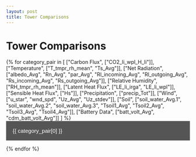 ```yaml
---
layout: post
title: Tower Comparisons
---
```


<h1>Tower Comparisons</h1>

{% for category_pair in 
  [
    ["Carbon Flux", ["CO2_li_wpl_H_li"]],
    ["Temperature", ["T_tmpr_rh_mean", "Ts_Avg"]],
    ["Net Radiation", ["albedo_Avg", "Rn_Avg", "par_Avg", "Rl_incoming_Avg", "Rl_outgoing_Avg", "Rs_incoming_Avg", "Rs_outgoing_Avg"]],
    ["Relative Humidity", ["RH_tmpr_rh_mean"]],
    ["Latent Heat Flux", ["LE_li_irga", "LE_li_wpl"]],
    ["Sensible Heat Flux", ["Hs"]],
    ["Precipitation", ["precip_Tot"]],
    ["Wind", ["u_star", "wnd_spd", "Uz_Avg", "Uz_stdev"]],
    ["Soil", ["soil_water_Avg.1", "soil_water_Avg.2", "soil_water_Avg.3", "Tsoil1_Avg", "Tsoil2_Avg", "Tsoil3_Avg", "Tsoil4_Avg"]],
    ["Battery Data", ["batt_volt_Avg", "cdm_batt_volt_Avg"]]
  ] 
%}
  <button class="collapsible">{{ category_pair[0] }}</button>
  <div class="content">
    {% for subcategory_code in category_pair[1] %}
      <h2>{{ subcategory_code }}</h2>
      {% for day in ["Today", "Yesterday"] %}
        <button class="collapsible day">{{ day }}</button>
        <div class="content">
          <div class="flex-container">
            {% for i in (1..4) %}
              <div>
                <h4>Flux Tower {{i}}</h4>
                {% if i <= 2 %}
                <a href="/fluxtower1_2/daily_plots/fluxtower{{i}}_{{ subcategory_code }}_{{ day | downcase }}.png" target="_blank">
                    <img src="/fluxtower1_2/daily_plots/fluxtower{{i}}_{{ subcategory_code }}_{{ day | downcase }}.png" alt="Fluxtower{{i}} - {{ subcategory_code }} {{ day }}" onerror="imgError(this);">
                </a>
                {% else %}
                <a href="/fluxtower3_4/daily_plots/fluxtower{{i}}_{{ subcategory_code }}_{{ day | downcase }}.png" target="_blank">
                    <img src="/fluxtower3_4/daily_plots/fluxtower{{i}}_{{ subcategory_code }}_{{ day | downcase }}.png" alt="Fluxtower{{i}} - {{ subcategory_code }} {{ day }}" onerror="imgError(this);">
                </a>
                {% endif %}
              </div>
              {% if i == 2 %}
                <div style="width: 2px; background-color: darkgrey; height: 100%; margin: 0 10px;"></div>
              {% endif %}
            {% endfor %}
          </div>
        </div>
      {% endfor %}
    {% endfor %}
  </div>
{% endfor %}

<script>
    var coll = document.getElementsByClassName("collapsible");
    var i;

    for (i = 0; i < coll.length; i++) {
        coll[i].addEventListener("click", function() {
            this.classList.toggle("active");
            var content = this.nextElementSibling;
            if (content.style.display === "block") {
                content.style.display = "none";
            } else {
                content.style.display = "block";
            }
        });
    }

    function imgError(image) {
        image.onerror = null;
        image.src = "#"; // Add your fallback image URL here
    }
</script>





<style>
    /* Collapsible button style */
    .collapsible {
      background-color: #555;
      color: white;
      cursor: pointer;
      padding: 18px;
      width: 100%;
      border: none;
      text-align: left;
      outline: none;
      font-size: 15px;
      transition: 0.4s;
    }

    .collapsible:active, .collapsible:hover {
        background-color: #777;
    }

    /* Content of the collapsible sections */
    .content {
        padding: 0 18px;
        display: none;
        overflow: hidden;
        background-color: #f1f1f1;
        transition: max-height 0.2s ease-out;
    }

    /* Style for grid items */
    .grid-container {
        display: grid;
        grid-template-columns: auto auto auto;
        gap: 10px;
    }

    .grid-item {
        background-color: rgba(255, 255, 255, 0.8);
        padding: 20px;
        font-size: 30px;
        text-align: center;
    }
</style>
